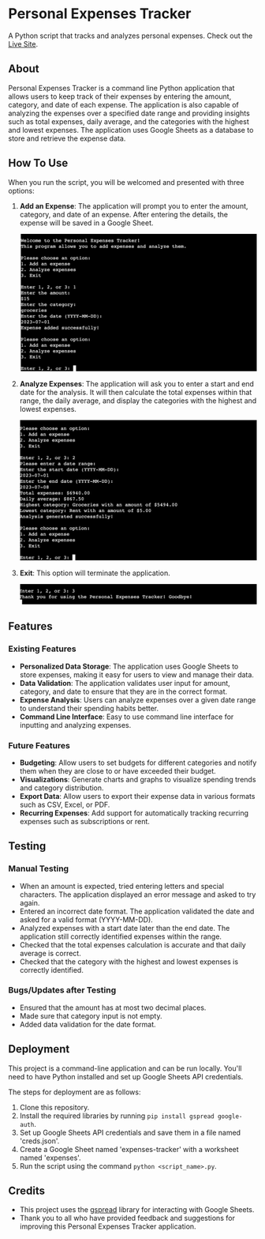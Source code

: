 # Personal Expenses Tracker
A Python script that tracks and analyzes personal expenses. Check out the [Live Site](https://personal-expenses-tracker-3ca08c296c82.herokuapp.com/).


## About
Personal Expenses Tracker is a command line Python application that allows users to keep track of their expenses by entering the amount, category, and date of each expense. The application is also capable of analyzing the expenses over a specified date range and providing insights such as total expenses, daily average, and the categories with the highest and lowest expenses. The application uses Google Sheets as a database to store and retrieve the expense data.

## How To Use
When you run the script, you will be welcomed and presented with three options:

1. **Add an Expense**: The application will prompt you to enter the amount, category, and date of an expense. After entering the details, the expense will be saved in a Google Sheet.
   
   ![Add Expense](/views/add_expense.png)

2. **Analyze Expenses**: The application will ask you to enter a start and end date for the analysis. It will then calculate the total expenses within that range, the daily average, and display the categories with the highest and lowest expenses.
   
   ![Analyze Expenses](/views/analysis.png)

3. **Exit**: This option will terminate the application.

   ![Exit](/views/exit.png)


## Features

### Existing Features
- **Personalized Data Storage**: The application uses Google Sheets to store expenses, making it easy for users to view and manage their data.
- **Data Validation**: The application validates user input for amount, category, and date to ensure that they are in the correct format.
- **Expense Analysis**: Users can analyze expenses over a given date range to understand their spending habits better.
- **Command Line Interface**: Easy to use command line interface for inputting and analyzing expenses.

### Future Features
- **Budgeting**: Allow users to set budgets for different categories and notify them when they are close to or have exceeded their budget.
- **Visualizations**: Generate charts and graphs to visualize spending trends and category distribution.
- **Export Data**: Allow users to export their expense data in various formats such as CSV, Excel, or PDF.
- **Recurring Expenses**: Add support for automatically tracking recurring expenses such as subscriptions or rent.

## Testing

### Manual Testing
- When an amount is expected, tried entering letters and special characters. The application displayed an error message and asked to try again.
- Entered an incorrect date format. The application validated the date and asked for a valid format (YYYY-MM-DD).
- Analyzed expenses with a start date later than the end date. The application still correctly identified expenses within the range.
- Checked that the total expenses calculation is accurate and that daily average is correct.
- Checked that the category with the highest and lowest expenses is correctly identified.

### Bugs/Updates after Testing
- Ensured that the amount has at most two decimal places.
- Made sure that category input is not empty.
- Added data validation for the date format.

## Deployment
This project is a command-line application and can be run locally. You'll need to have Python installed and set up Google Sheets API credentials.

The steps for deployment are as follows:

1. Clone this repository.
2. Install the required libraries by running `pip install gspread google-auth`.
3. Set up Google Sheets API credentials and save them in a file named 'creds.json'.
4. Create a Google Sheet named 'expenses-tracker' with a worksheet named 'expenses'.
5. Run the script using the command `python <script_name>.py`.

## Credits
- This project uses the [gspread](https://gspread.readthedocs.io/en/latest/) library for interacting with Google Sheets.
- Thank you to all who have provided feedback and suggestions for improving this Personal Expenses Tracker application.
